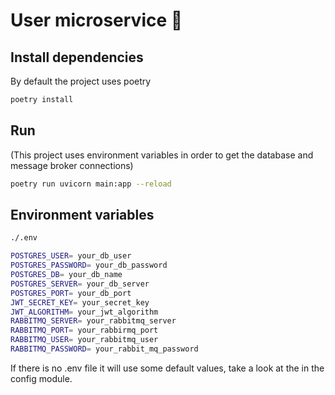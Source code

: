 # User microservice 👥

## Install dependencies
By default the project uses poetry
```bash
poetry install
```

## Run
(This project uses environment variables in order to get the database and message broker connections)
```bash
poetry run uvicorn main:app --reload
```

## Environment variables
```bash
./.env

POSTGRES_USER= your_db_user
POSTGRES_PASSWORD= your_db_password
POSTGRES_DB= your_db_name
POSTGRES_SERVER= your_db_server
POSTGRES_PORT= your_db_port 
JWT_SECRET_KEY= your_secret_key
JWT_ALGORITHM= your_jwt_algorithm
RABBITMQ_SERVER= your_rabbitmq_server
RABBITMQ_PORT= your_rabbirmq_port
RABBITMQ_USER= your_rabbitmq_user
RABBITMQ_PASSWORD= your_rabbit_mq_password
```
If there is no .env file it will use some default values, take a look at the in the config module.
